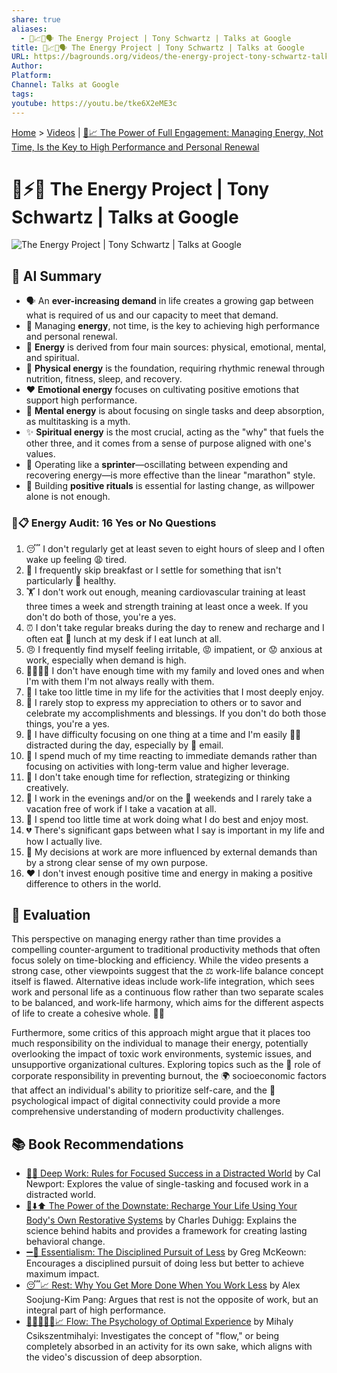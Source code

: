 ```yaml
---
share: true
aliases:
  - 🔋📈🧘🗣️ The Energy Project | Tony Schwartz | Talks at Google
title: 🔋📈🧘🗣️ The Energy Project | Tony Schwartz | Talks at Google
URL: https://bagrounds.org/videos/the-energy-project-tony-schwartz-talks-at-google
Author: 
Platform: 
Channel: Talks at Google
tags: 
youtube: https://youtu.be/tke6X2eME3c
---
```

[Home](../index.md) > [Videos](./index.md) | [🔋📈 The Power of Full Engagement: Managing Energy, Not Time, Is the Key to High Performance and Personal Renewal](../books/the-power-of-full-engagement-managing-energy-not-time-is-the-key-to-high-performance-and-personal-renewal.md)  
# 🔋⚡💡 The Energy Project | Tony Schwartz | Talks at Google  
![The Energy Project | Tony Schwartz | Talks at Google](https://youtu.be/tke6X2eME3c)  
## 🤖 AI Summary  
  
* 🗣️ An **ever-increasing demand** in life creates a growing gap between what is required of us and our capacity to meet that demand.  
* 🤸 Managing **energy**, not time, is the key to achieving high performance and personal renewal.  
* 🔋 **Energy** is derived from four main sources: physical, emotional, mental, and spiritual.  
* 💪 **Physical energy** is the foundation, requiring rhythmic renewal through nutrition, fitness, sleep, and recovery.  
* ❤️ **Emotional energy** focuses on cultivating positive emotions that support high performance.  
* 🧠 **Mental energy** is about focusing on single tasks and deep absorption, as multitasking is a myth.  
* ✨ **Spiritual energy** is the most crucial, acting as the "why" that fuels the other three, and it comes from a sense of purpose aligned with one's values.  
* 🔄 Operating like a **sprinter**—oscillating between expending and recovering energy—is more effective than the linear "marathon" style.  
* 🧘 Building **positive rituals** is essential for lasting change, as willpower alone is not enough.  
  
### 🔋📋 Energy Audit: 16 Yes or No Questions  
  
1. 😴 I don't regularly get at least seven to eight hours of sleep and I often wake up feeling 😩 tired.  
2. 🍳 I frequently skip breakfast or I settle for something that isn't particularly 🍔 healthy.  
3. 🏋️ I don't work out enough, meaning cardiovascular training at least three times a week and strength training at least once a week. If you don't do both of those, you're a yes.  
4. ⏰ I don't take regular breaks during the day to renew and recharge and I often eat 🥪 lunch at my desk if I eat lunch at all.  
5. 😠 I frequently find myself feeling irritable, 😡 impatient, or 😟 anxious at work, especially when demand is high.  
6. 👨‍👩‍👧‍👦 I don't have enough time with my family and loved ones and when I'm with them I'm not always really with them.  
7. 🎉 I take too little time in my life for the activities that I most deeply enjoy.  
8. 🙏 I rarely stop to express my appreciation to others or to savor and celebrate my accomplishments and blessings. If you don't do both those things, you're a yes.  
9. 👀 I have difficulty focusing on one thing at a time and I'm easily 😵‍💫 distracted during the day, especially by 📧 email.  
10. 🚨 I spend much of my time reacting to immediate demands rather than focusing on activities with long-term value and higher leverage.  
11. 🤔 I don't take enough time for reflection, strategizing or thinking creatively.  
12. 🌙 I work in the evenings and/or on the 🌴 weekends and I rarely take a vacation free of work if I take a vacation at all.  
13. 🎯 I spend too little time at work doing what I do best and enjoy most.  
14. 💔 There's significant gaps between what I say is important in my life and how I actually live.  
15. 🧭 My decisions at work are more influenced by external demands than by a strong clear sense of my own purpose.  
16. ❤️ I don't invest enough positive time and energy in making a positive difference to others in the world.  
  
## 🤔 Evaluation  
  
This perspective on managing energy rather than time provides a compelling counter-argument to traditional productivity methods that often focus solely on time-blocking and efficiency. While the video presents a strong case, other viewpoints suggest that the ⚖️ work-life balance concept itself is flawed. Alternative ideas include work-life integration, which sees work and personal life as a continuous flow rather than two separate scales to be balanced, and work-life harmony, which aims for the different aspects of life to create a cohesive whole. 🧘‍♀️  
  
Furthermore, some critics of this approach might argue that it places too much responsibility on the individual to manage their energy, potentially overlooking the impact of toxic work environments, systemic issues, and unsupportive organizational cultures. Exploring topics such as the 🏢 role of corporate responsibility in preventing burnout, the 🌍 socioeconomic factors that affect an individual's ability to prioritize self-care, and the 📱 psychological impact of digital connectivity could provide a more comprehensive understanding of modern productivity challenges.  
  
## 📚 Book Recommendations  
  
* [🤿💼 Deep Work: Rules for Focused Success in a Distracted World](../books/deep-work.md) by Cal Newport: Explores the value of single-tasking and focused work in a distracted world.  
* [🔋⬇️⬆️ The Power of the Downstate: Recharge Your Life Using Your Body's Own Restorative Systems](../books/the-power-of-the-downstate-recharge-your-life-using-your-bodys-own-restorative-systems.md) by Charles Duhigg: Explains the science behind habits and provides a framework for creating lasting behavioral change.  
* [➖💯 Essentialism: The Disciplined Pursuit of Less](../books/essentialism-the-disciplined-pursuit-of-less.md) by Greg McKeown: Encourages a disciplined pursuit of doing less but better to achieve maximum impact.  
* [😴📈 Rest: Why You Get More Done When You Work Less](../books/rest-why-you-get-more-done-when-you-work-less.md) by Alex Soojung-Kim Pang: Argues that rest is not the opposite of work, but an integral part of high performance.  
* [🌊🧘🏼‍♀️🧠📈 Flow: The Psychology of Optimal Experience](../books/flow-the-psychology-of-optimal-experience.md) by Mihaly Csikszentmihalyi: Investigates the concept of "flow," or being completely absorbed in an activity for its own sake, which aligns with the video's discussion of deep absorption.